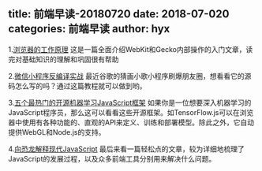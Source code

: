 title: 前端早读-20180720
date: 2018-07-020
categories: 前端早读
author: hyx
---

1.[浏览器的工作原理](https://www.html5rocks.com/zh/tutorials/internals/howbrowserswork/)
这是一篇全面介绍WebKit和Gecko内部操作的入门文章，读完对基础知识的理解和巩固很有帮助

2.[微信小程序反编译实战](https://kangzubin.com/wxapp-decompile-1/)
最近谷歌的猜画小歌小程序刷爆朋友圈，想看看它的源码怎么写的吗？通过这篇教程就可以做到哟。

3.[五个最热门的开源机器学习JavaScript框架](https://zhuanlan.zhihu.com/p/39365727)
如果你是一位想要深入机器学习的JavaScript程序员，那么这可以看看这些开源框架。如TensorFlow.js可以在浏览器中使用有各种功能的、直观的API来定义、训练和部署模型。除此之外，它自动提供WebGL和Node.js的支持。

4.[向恐龙解释现代JavaScript](https://zhuanlan.zhihu.com/p/38209210)
最后来看一篇轻松点的文章，较为详细地梳理了JavaScript的发展过程，以及众多前端工具分别用来解决什么问题。